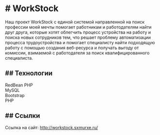 <h1># WorkStock</h1>
<p>Наш проект WorkStock с единой системой направленной на поиск профеcсии моей мечты помогает работникам и работодателям найти друг друга, которые хотят облегчить процесс устройства на работу и поиска новых сотрудников тем, что решает проблему автоматизации процесса трудоустройства и помогает специалисту найти подходящую работу с помощью создания веб-ресурса и получать выгоду от комиссии, взимаемой с работодателя за поиск квалифицированного специалиста.
</p>
<h2>## Технологии</h2>
<p> 
RedBean PHP<br>
MySQL<br>
Bootstrap<br>
PHP<br>
</p>


<h2>## Ссылки</h2>

Ссылка на сайт: http://workstock.sxmurxe.ru/
